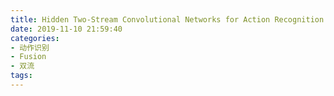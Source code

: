 ```yaml
---
title: Hidden Two-Stream Convolutional Networks for Action Recognition (ACCV 2018)
date: 2019-11-10 21:59:40
categories: 
- 动作识别
- Fusion
- 双流
tags:
---
```

